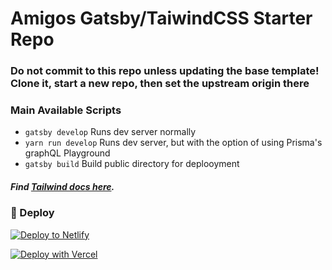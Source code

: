 # Amigos Gatsby/TaiwindCSS Starter Repo

### **Do not commit to this repo unless updating the base template! Clone it, start a new repo, then set the upstream origin there**

### Main Available Scripts
- `gatsby develop` Runs dev server normally
- `yarn run develop` Runs dev server, but with the option of using Prisma's graphQL Playground
- `gatsby build` Build public directory for deplooyment

##### Find [Tailwind docs here](https://tailwindcss.com/docs/installation).

### 💫 Deploy

[![Deploy to Netlify](https://www.netlify.com/img/deploy/button.svg)](https://app.netlify.com/start/deploy?repository=https://github.com/gatsbyjs/gatsby-starter-default)

[![Deploy with Vercel](https://vercel.com/button)](https://vercel.com/import/project?template=https://github.com/gatsbyjs/gatsby-starter-default)

